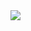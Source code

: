 <picture>
  <source media="(prefers-color-scheme: dark)" srcset="https://cdn.jsdelivr.net/gh/Siyou-Li/Siyou-Li/profile-3d-contrib/profile-night-view.svg" />
  <source media="(prefers-color-scheme: light)" srcset="https://cdn.jsdelivr.net/gh/Siyou-Li/Siyou-Li/profile-3d-contrib/profile-view.svg" />
  <img src="https://cdn.jsdelivr.net/gh/Siyou-Li/Siyou-Li/profile-3d-contrib/profile-night-view.svg" />
</picture>
